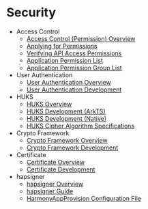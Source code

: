 # Security


- Access Control  
  - [Access Control (Permission) Overview](accesstoken-overview.md)
  - [Applying for Permissions](accesstoken-guidelines.md)
  - [Verifying API Access Permissions](permission-verify-guidelines.md)
  - [Application Permission List](permission-list.md)
  - [Application Permission Group List](permission-group-list.md)
- User Authentication
  - [User Authentication Overview](userauth-overview.md)
  - [User Authentication Development](userauth-guidelines.md)
- HUKS
  - [HUKS Overview](huks-overview.md)
  - [HUKS Development (ArkTS)](huks-guidelines.md)
  - [HUKS Development (Native)](native-huks-guidelines.md)
  - [HUKS Cipher Algorithm Specifications](huks-appendix.md)
- Crypto Framework
  - [Crypto Framework Overview](cryptoFramework-overview.md)
  - [Crypto Framework Development](cryptoFramework-guidelines.md)
- Certificate
  - [Certificate Overview](cert-overview.md)
  - [Certificate Development](cert-guidelines.md)
- hapsigner 
  - [hapsigner Overview](hapsigntool-overview.md)
  - [hapsigner Guide](hapsigntool-guidelines.md)
  - [HarmonyAppProvision Configuration File](app-provision-structure.md)